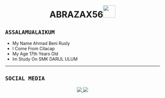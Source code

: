<h1 align="center">ABRAZAX56<img src="https://user-images.githubusercontent.com/1303154/88677602-1635ba80-d120-11ea-84d8-d263ba5fc3c0.gif" width="40px" alt=""><br></h1>
<p align="center">
</p>


## ```ASSALAMUALAIKUM```
<p align="center">

-  My Name Ahmad Beni Rusly
-  I Come From Cilacap
-  My Age 17th Years Old
-  Im Study On SMK DARUL ULUM
</p>

------

## ```SOCIAL MEDIA```
<p align="center">
<a href="https://www.instagram.com/kesialan_kemiskinan78"><img src="https://img.shields.io/badge/Instagram-E4405F?style=for-the-badge&logo=instagram&logoColor=white"/> 
<a href="https://wa.me/6288216018165"><img src="https://img.shields.io/badge/WhatsApp-25D366?style=for-the-badge&logo=whatsapp&logoColor=white" /></a>
</p>
